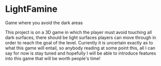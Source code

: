 # LightFamine
Game where you avoid the dark areas

This project is on a 3D game in which the player must avoid touching all dark surfaces, there should be light surfaces players can move through in order to reach the goal of the level. Currently it is uncertain exactly as to what this game will entail, so anybody reading at some point this, all I can say for now is stay tuned and hopefully I will be able to introduce features into this game that will be worth people's time!
